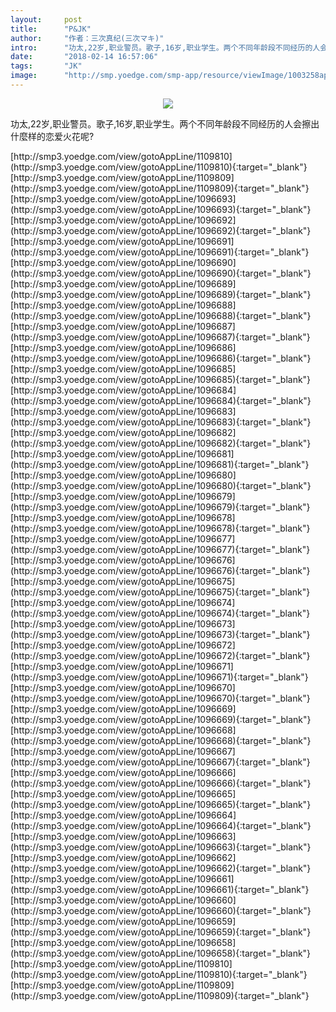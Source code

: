 ```yaml
---
layout:     post
title:      "P&JK"
author:     "作者：三次真纪(三次マキ)"
intro:      "功太,22岁,职业警员。歌子,16岁,职业学生。两个不同年龄段不同经历的人会擦出什麼样的恋爱火花呢?"
date:       "2018-02-14 16:57:06"
tags:       "JK"
image:      "http://smp.yoedge.com/smp-app/resource/viewImage/1003258appline.png"
---
```

<div style="text-align: center">
<p><img src="http://smp.yoedge.com/smp-app/resource/viewImage/1003258appline.png"/></p>
</div>
<p class="post-meta">
<span>功太,22岁,职业警员。歌子,16岁,职业学生。两个不同年龄段不同经历的人会擦出什麼样的恋爱火花呢?</span>
</p>
[http://smp3.yoedge.com/view/gotoAppLine/1109810](http://smp3.yoedge.com/view/gotoAppLine/1109810){:target="_blank"}
[http://smp3.yoedge.com/view/gotoAppLine/1109809](http://smp3.yoedge.com/view/gotoAppLine/1109809){:target="_blank"}
[http://smp3.yoedge.com/view/gotoAppLine/1096693](http://smp3.yoedge.com/view/gotoAppLine/1096693){:target="_blank"}
[http://smp3.yoedge.com/view/gotoAppLine/1096692](http://smp3.yoedge.com/view/gotoAppLine/1096692){:target="_blank"}
[http://smp3.yoedge.com/view/gotoAppLine/1096691](http://smp3.yoedge.com/view/gotoAppLine/1096691){:target="_blank"}
[http://smp3.yoedge.com/view/gotoAppLine/1096690](http://smp3.yoedge.com/view/gotoAppLine/1096690){:target="_blank"}
[http://smp3.yoedge.com/view/gotoAppLine/1096689](http://smp3.yoedge.com/view/gotoAppLine/1096689){:target="_blank"}
[http://smp3.yoedge.com/view/gotoAppLine/1096688](http://smp3.yoedge.com/view/gotoAppLine/1096688){:target="_blank"}
[http://smp3.yoedge.com/view/gotoAppLine/1096687](http://smp3.yoedge.com/view/gotoAppLine/1096687){:target="_blank"}
[http://smp3.yoedge.com/view/gotoAppLine/1096686](http://smp3.yoedge.com/view/gotoAppLine/1096686){:target="_blank"}
[http://smp3.yoedge.com/view/gotoAppLine/1096685](http://smp3.yoedge.com/view/gotoAppLine/1096685){:target="_blank"}
[http://smp3.yoedge.com/view/gotoAppLine/1096684](http://smp3.yoedge.com/view/gotoAppLine/1096684){:target="_blank"}
[http://smp3.yoedge.com/view/gotoAppLine/1096683](http://smp3.yoedge.com/view/gotoAppLine/1096683){:target="_blank"}
[http://smp3.yoedge.com/view/gotoAppLine/1096682](http://smp3.yoedge.com/view/gotoAppLine/1096682){:target="_blank"}
[http://smp3.yoedge.com/view/gotoAppLine/1096681](http://smp3.yoedge.com/view/gotoAppLine/1096681){:target="_blank"}
[http://smp3.yoedge.com/view/gotoAppLine/1096680](http://smp3.yoedge.com/view/gotoAppLine/1096680){:target="_blank"}
[http://smp3.yoedge.com/view/gotoAppLine/1096679](http://smp3.yoedge.com/view/gotoAppLine/1096679){:target="_blank"}
[http://smp3.yoedge.com/view/gotoAppLine/1096678](http://smp3.yoedge.com/view/gotoAppLine/1096678){:target="_blank"}
[http://smp3.yoedge.com/view/gotoAppLine/1096677](http://smp3.yoedge.com/view/gotoAppLine/1096677){:target="_blank"}
[http://smp3.yoedge.com/view/gotoAppLine/1096676](http://smp3.yoedge.com/view/gotoAppLine/1096676){:target="_blank"}
[http://smp3.yoedge.com/view/gotoAppLine/1096675](http://smp3.yoedge.com/view/gotoAppLine/1096675){:target="_blank"}
[http://smp3.yoedge.com/view/gotoAppLine/1096674](http://smp3.yoedge.com/view/gotoAppLine/1096674){:target="_blank"}
[http://smp3.yoedge.com/view/gotoAppLine/1096673](http://smp3.yoedge.com/view/gotoAppLine/1096673){:target="_blank"}
[http://smp3.yoedge.com/view/gotoAppLine/1096672](http://smp3.yoedge.com/view/gotoAppLine/1096672){:target="_blank"}
[http://smp3.yoedge.com/view/gotoAppLine/1096671](http://smp3.yoedge.com/view/gotoAppLine/1096671){:target="_blank"}
[http://smp3.yoedge.com/view/gotoAppLine/1096670](http://smp3.yoedge.com/view/gotoAppLine/1096670){:target="_blank"}
[http://smp3.yoedge.com/view/gotoAppLine/1096669](http://smp3.yoedge.com/view/gotoAppLine/1096669){:target="_blank"}
[http://smp3.yoedge.com/view/gotoAppLine/1096668](http://smp3.yoedge.com/view/gotoAppLine/1096668){:target="_blank"}
[http://smp3.yoedge.com/view/gotoAppLine/1096667](http://smp3.yoedge.com/view/gotoAppLine/1096667){:target="_blank"}
[http://smp3.yoedge.com/view/gotoAppLine/1096666](http://smp3.yoedge.com/view/gotoAppLine/1096666){:target="_blank"}
[http://smp3.yoedge.com/view/gotoAppLine/1096665](http://smp3.yoedge.com/view/gotoAppLine/1096665){:target="_blank"}
[http://smp3.yoedge.com/view/gotoAppLine/1096664](http://smp3.yoedge.com/view/gotoAppLine/1096664){:target="_blank"}
[http://smp3.yoedge.com/view/gotoAppLine/1096663](http://smp3.yoedge.com/view/gotoAppLine/1096663){:target="_blank"}
[http://smp3.yoedge.com/view/gotoAppLine/1096662](http://smp3.yoedge.com/view/gotoAppLine/1096662){:target="_blank"}
[http://smp3.yoedge.com/view/gotoAppLine/1096661](http://smp3.yoedge.com/view/gotoAppLine/1096661){:target="_blank"}
[http://smp3.yoedge.com/view/gotoAppLine/1096660](http://smp3.yoedge.com/view/gotoAppLine/1096660){:target="_blank"}
[http://smp3.yoedge.com/view/gotoAppLine/1096659](http://smp3.yoedge.com/view/gotoAppLine/1096659){:target="_blank"}
[http://smp3.yoedge.com/view/gotoAppLine/1096658](http://smp3.yoedge.com/view/gotoAppLine/1096658){:target="_blank"}
[http://smp3.yoedge.com/view/gotoAppLine/1109810](http://smp3.yoedge.com/view/gotoAppLine/1109810){:target="_blank"}
[http://smp3.yoedge.com/view/gotoAppLine/1109809](http://smp3.yoedge.com/view/gotoAppLine/1109809){:target="_blank"}


